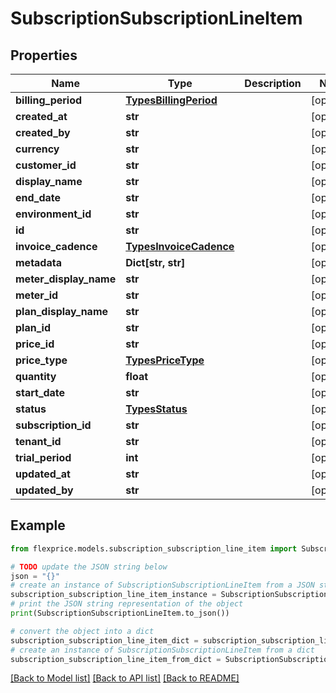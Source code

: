 # SubscriptionSubscriptionLineItem


## Properties

Name | Type | Description | Notes
------------ | ------------- | ------------- | -------------
**billing_period** | [**TypesBillingPeriod**](TypesBillingPeriod.md) |  | [optional] 
**created_at** | **str** |  | [optional] 
**created_by** | **str** |  | [optional] 
**currency** | **str** |  | [optional] 
**customer_id** | **str** |  | [optional] 
**display_name** | **str** |  | [optional] 
**end_date** | **str** |  | [optional] 
**environment_id** | **str** |  | [optional] 
**id** | **str** |  | [optional] 
**invoice_cadence** | [**TypesInvoiceCadence**](TypesInvoiceCadence.md) |  | [optional] 
**metadata** | **Dict[str, str]** |  | [optional] 
**meter_display_name** | **str** |  | [optional] 
**meter_id** | **str** |  | [optional] 
**plan_display_name** | **str** |  | [optional] 
**plan_id** | **str** |  | [optional] 
**price_id** | **str** |  | [optional] 
**price_type** | [**TypesPriceType**](TypesPriceType.md) |  | [optional] 
**quantity** | **float** |  | [optional] 
**start_date** | **str** |  | [optional] 
**status** | [**TypesStatus**](TypesStatus.md) |  | [optional] 
**subscription_id** | **str** |  | [optional] 
**tenant_id** | **str** |  | [optional] 
**trial_period** | **int** |  | [optional] 
**updated_at** | **str** |  | [optional] 
**updated_by** | **str** |  | [optional] 

## Example

```python
from flexprice.models.subscription_subscription_line_item import SubscriptionSubscriptionLineItem

# TODO update the JSON string below
json = "{}"
# create an instance of SubscriptionSubscriptionLineItem from a JSON string
subscription_subscription_line_item_instance = SubscriptionSubscriptionLineItem.from_json(json)
# print the JSON string representation of the object
print(SubscriptionSubscriptionLineItem.to_json())

# convert the object into a dict
subscription_subscription_line_item_dict = subscription_subscription_line_item_instance.to_dict()
# create an instance of SubscriptionSubscriptionLineItem from a dict
subscription_subscription_line_item_from_dict = SubscriptionSubscriptionLineItem.from_dict(subscription_subscription_line_item_dict)
```
[[Back to Model list]](../README.md#documentation-for-models) [[Back to API list]](../README.md#documentation-for-api-endpoints) [[Back to README]](../README.md)



